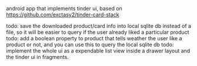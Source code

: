 android app that implements tinder ui, based on https://github.com/exctasy2/tinder-card-stack

todo: save the downloaded product/card info into local sqlite db instead of a file, so it will be easier to query if the user already liked a particular product
todo: add a boolean property to product that tells weather the user like a product or not, and you can use this to query the local sqlite db
todo: implement the whole ui as a expendable list view inside a drawer layout and the tinder ui in fragments.